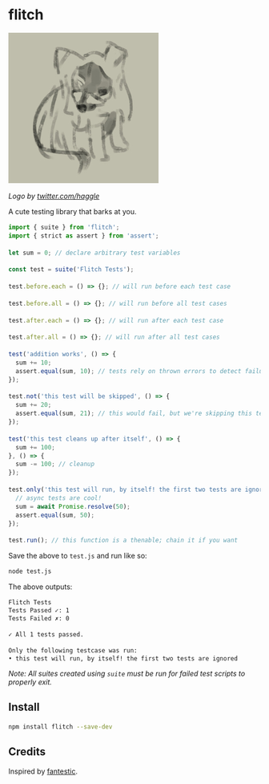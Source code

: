 # flitch

![flitch](logo.jpg)

*Logo by [twitter.com/haggle](https://twitter.com/haggle)*

A cute testing library that barks at you.

```js
import { suite } from 'flitch';
import { strict as assert } from 'assert';

let sum = 0; // declare arbitrary test variables

const test = suite('Flitch Tests');

test.before.each = () => {}; // will run before each test case

test.before.all = () => {}; // will run before all test cases

test.after.each = () => {}; // will run after each test case

test.after.all = () => {}; // will run after all test cases

test('addition works', () => {
  sum += 10;
  assert.equal(sum, 10); // tests rely on thrown errors to detect failures
});

test.not('this test will be skipped', () => {
  sum += 20;
  assert.equal(sum, 21); // this would fail, but we're skipping this test! *shrugs*
});

test('this test cleans up after itself', () => {
  sum += 100;
}, () => {
  sum -= 100; // cleanup
});

test.only('this test will run, by itself! the first two tests are ignored', async () => {
  // async tests are cool!
  sum = await Promise.resolve(50);
  assert.equal(sum, 50);
});

test.run(); // this function is a thenable; chain it if you want
```

Save the above to `test.js` and run like so:
```bash
node test.js
````

The above outputs:
```
Flitch Tests
Tests Passed ✓: 1
Tests Failed ✗: 0

✓ All 1 tests passed.

Only the following testcase was run:
• this test will run, by itself! the first two tests are ignored
```

*Note: All suites created using `suite` must be run for failed test scripts to properly exit.*

## Install

```bash
npm install flitch --save-dev
```

## Credits
Inspired by [fantestic](https://github.com/porsager/fantestic).
